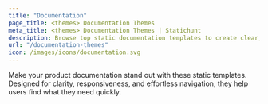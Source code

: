 ```yaml
---
title: "Documentation"
page_title: <themes> Documentation Themes
meta_title: <themes> Documentation Themes | Statichunt
description: Browse top static documentation templates to create clear, structured, and easy-to-navigate docs for your projects.
url: "/documentation-themes"
icon: /images/icons/documentation.svg
---
```


Make your product documentation stand out with these static templates. Designed for clarity, responsiveness, and effortless navigation, they help users find what they need quickly.
